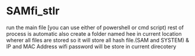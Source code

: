 # SAMfi_stlr

run the main file [you can use either of powershell or cmd script) rest of process is automatic
also create a folder named hee in current location wherer all files are stored so it will store all hash file.(SAM and SYSTEM) & IP and MAC Address
wifi password will be store in current direcotery
